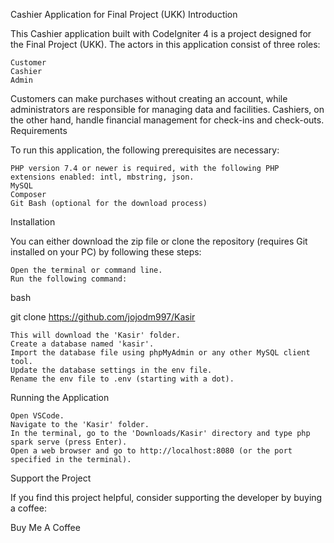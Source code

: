 Cashier Application for Final Project (UKK)
Introduction

This Cashier application built with CodeIgniter 4 is a project designed for the Final Project (UKK). The actors in this application consist of three roles:

    Customer
    Cashier
    Admin

Customers can make purchases without creating an account, while administrators are responsible for managing data and facilities. Cashiers, on the other hand, handle financial management for check-ins and check-outs.
Requirements

To run this application, the following prerequisites are necessary:

    PHP version 7.4 or newer is required, with the following PHP extensions enabled: intl, mbstring, json.
    MySQL
    Composer
    Git Bash (optional for the download process)

Installation

You can either download the zip file or clone the repository (requires Git installed on your PC) by following these steps:

    Open the terminal or command line.
    Run the following command:

bash

git clone https://github.com/jojodm997/Kasir

    This will download the 'Kasir' folder.
    Create a database named 'kasir'.
    Import the database file using phpMyAdmin or any other MySQL client tool.
    Update the database settings in the env file.
    Rename the env file to .env (starting with a dot).

Running the Application

    Open VSCode.
    Navigate to the 'Kasir' folder.
    In the terminal, go to the 'Downloads/Kasir' directory and type php spark serve (press Enter).
    Open a web browser and go to http://localhost:8080 (or the port specified in the terminal).

Support the Project

If you find this project helpful, consider supporting the developer by buying a coffee:

Buy Me A Coffee

